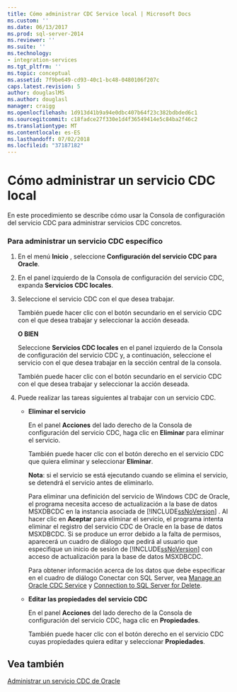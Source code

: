 ```yaml
---
title: Cómo administrar CDC Service local | Microsoft Docs
ms.custom: ''
ms.date: 06/13/2017
ms.prod: sql-server-2014
ms.reviewer: ''
ms.suite: ''
ms.technology:
- integration-services
ms.tgt_pltfrm: ''
ms.topic: conceptual
ms.assetid: 7f9be649-cd93-40c1-bc48-0480106f207c
caps.latest.revision: 5
author: douglaslMS
ms.author: douglasl
manager: craigg
ms.openlocfilehash: 1d913d41b9a94e0dbc407b64f23c382bdbded6c1
ms.sourcegitcommit: c18fadce27f330e1d4f36549414e5c84ba2f46c2
ms.translationtype: MT
ms.contentlocale: es-ES
ms.lasthandoff: 07/02/2018
ms.locfileid: "37187182"
---
```

# <a name="how-to-manage-a-local-cdc-service"></a>Cómo administrar un servicio CDC local
  En este procedimiento se describe cómo usar la Consola de configuración del servicio CDC para administrar servicios CDC concretos.  
  
### <a name="to-manage-a-specific-cdc-service"></a>Para administrar un servicio CDC específico  
  
1.  En el menú **Inicio** , seleccione **Configuración del servicio CDC para Oracle**.  
  
2.  En el panel izquierdo de la Consola de configuración del servicio CDC, expanda **Servicios CDC locales**.  
  
3.  Seleccione el servicio CDC con el que desea trabajar.  
  
     También puede hacer clic con el botón secundario en el servicio CDC con el que desea trabajar y seleccionar la acción deseada.  
  
     **O BIEN**  
  
     Seleccione **Servicios CDC locales** en el panel izquierdo de la Consola de configuración del servicio CDC y, a continuación, seleccione el servicio con el que desea trabajar en la sección central de la consola.  
  
     También puede hacer clic con el botón secundario en el servicio CDC con el que desea trabajar y seleccionar la acción deseada.  
  
4.  Puede realizar las tareas siguientes al trabajar con un servicio CDC.  
  
    -   **Eliminar el servicio**  
  
         En el panel **Acciones** del lado derecho de la Consola de configuración del servicio CDC, haga clic en **Eliminar** para eliminar el servicio.  
  
         También puede hacer clic con el botón derecho en el servicio CDC que quiera eliminar y seleccionar **Eliminar**.  
  
         **Nota**: si el servicio se está ejecutando cuando se elimina el servicio, se detendrá el servicio antes de eliminarlo.  
  
         Para eliminar una definición del servicio de Windows CDC de Oracle, el programa necesita acceso de actualización a la base de datos MSXDBCDC en la instancia asociada de [!INCLUDE[ssNoVersion](../../includes/ssnoversion-md.md)] . Al hacer clic en **Aceptar** para eliminar el servicio, el programa intenta eliminar el registro del servicio CDC de Oracle en la base de datos MSXDBCDC. Si se produce un error debido a la falta de permisos, aparecerá un cuadro de diálogo que pedirá al usuario que especifique un inicio de sesión de [!INCLUDE[ssNoVersion](../../includes/ssnoversion-md.md)] con acceso de actualización para la base de datos MSXDBCDC.  
  
         Para obtener información acerca de los datos que debe especificar en el cuadro de diálogo Conectar con SQL Server, vea [Manage an Oracle CDC Service](manage-an-oracle-cdc-service.md) y [Connection to SQL Server for Delete](connection-to-sql-server-for-delete.md).  
  
    -   **Editar las propiedades del servicio CDC**  
  
         En el panel **Acciones** del lado derecho de la Consola de configuración del servicio CDC, haga clic en **Propiedades**.  
  
         También puede hacer clic con el botón derecho en el servicio CDC cuyas propiedades quiera editar y seleccionar **Propiedades**.  
  
## <a name="see-also"></a>Vea también  
 [Administrar un servicio CDC de Oracle](manage-an-oracle-cdc-service.md)  
  
  
